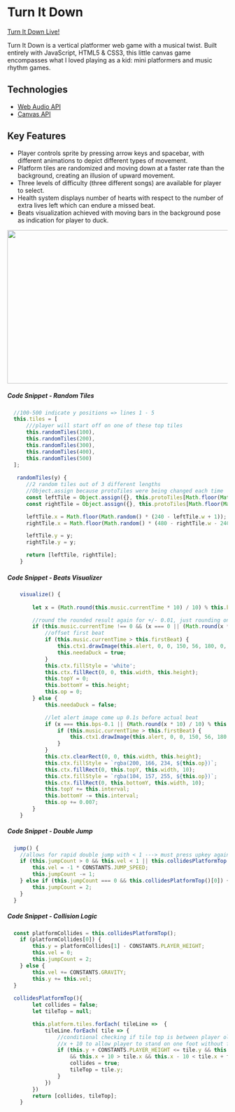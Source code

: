 # Turn It Down

[Turn It Down Live!](https://sophiacheungshc.github.io/turn_it_down)

Turn It Down is a vertical platformer web game with a musical twist. Built entirely with JavaScript, HTML5 & CSS3, this little canvas game encompasses what I loved playing as a kid: mini platformers and music rhythm games.

## Technologies
* [Web Audio API](https://developer.mozilla.org/en-US/docs/Web/API/Web_Audio_API)
* [Canvas API](https://developer.mozilla.org/en-US/docs/Web/API/Canvas_API)

## Key Features
* Player controls sprite by pressing arrow keys and spacebar, with different animations to depict different types of movement.
* Platform tiles are randomized and moving down at a faster rate than the background, creating an illusion of upward movement.
* Three levels of difficulty (three different songs) are available for player to select. 
* Health system displays number of hearts with respect to the number of extra lives left which can endure a missed beat.
* Beats visualization achieved with moving bars in the background pose as indication for player to duck.

<p align="center">
  <img width="600" height="350" src="https://github.com/sophiacheungshc/turn_it_down/blob/master/tid.gif">
</p>

##### Code Snippet - Random Tiles
```js
  //100-500 indicate y positions => lines 1 - 5
  this.tiles = [
      ///player will start off on one of these top tiles
      this.randomTiles(100),
      this.randomTiles(200),
      this.randomTiles(300),
      this.randomTiles(400),
      this.randomTiles(500)
  ];
        
   randomTiles(y) {
      //2 random tiles out of 3 different lengths
      //Object.assign because protoTiles were being changed each time 
      const leftTile = Object.assign({}, this.protoTiles[Math.floor(Math.random() * 3)]);
      const rightTile = Object.assign({}, this.protoTiles[Math.floor(Math.random() * 3)]);

      leftTile.x = Math.floor(Math.random() * (240 - leftTile.w + 1));
      rightTile.x = Math.floor(Math.random() * (480 - rightTile.w - 240 + 1)) + 240;

      leftTile.y = y;
      rightTile.y = y;

      return [leftTile, rightTile];
    }
```

##### Code Snippet - Beats Visualizer
```js
    visualize() {
        
        let x = (Math.round(this.music.currentTime * 10) / 10) % this.bps;

        //round the rounded result again for +/- 0.01, just rounding once would leave out other close beats
        if (this.music.currentTime !== 0 && (x === 0 || (Math.round(x * 10) / 10) % this.bps === 0)) {
            //offset first beat
            if (this.music.currentTime > this.firstBeat) {
                this.ctx1.drawImage(this.alert, 0, 0, 150, 56, 180, 0, 150, 56);
                this.needaDuck = true;
            }
            this.ctx.fillStyle = 'white';
            this.ctx.fillRect(0, 0, this.width, this.height);
            this.topY = 0;
            this.bottomY = this.height;
            this.op = 0;
        } else {
            this.needaDuck = false;

            //let alert image come up 0.1s before actual beat
            if (x === this.bps-0.1 || (Math.round(x * 10) / 10) % this.bps === this.bps-0.1) {
                if (this.music.currentTime > this.firstBeat) {
                    this.ctx1.drawImage(this.alert, 0, 0, 150, 56, 180, 0, 150, 56);
                }
            }
            this.ctx.clearRect(0, 0, this.width, this.height);
            this.ctx.fillStyle = `rgba(200, 166, 234, ${this.op})`;
            this.ctx.fillRect(0, this.topY, this.width, 10);
            this.ctx.fillStyle = `rgba(104, 157, 255, ${this.op})`;
            this.ctx.fillRect(0, this.bottomY, this.width, 10);
            this.topY += this.interval;
            this.bottomY -= this.interval;
            this.op += 0.007;
        }
    }
```
##### Code Snippet - Double Jump
```js
  jump() {
    //allows for rapid double jump with < 1 ---> must press upkey again before player goes down with gravity 
    if (this.jumpCount > 0 && this.vel < 1 || this.collidesPlatformTop()[0]) {
        this.vel = -1 * CONSTANTS.JUMP_SPEED;
        this.jumpCount -= 1;
    } else if (this.jumpCount === 0 && this.collidesPlatformTop()[0]) {
        this.jumpCount = 2; 
    }
  }
```
##### Code Snippet - Collision Logic
```js
  const platformCollides = this.collidesPlatformTop();
    if (platformCollides[0]) {
        this.y = platformCollides[1] - CONSTANTS.PLAYER_HEIGHT;
        this.vel = 0;
        this.jumpCount = 2;
    } else {
        this.vel += CONSTANTS.GRAVITY;
        this.y += this.vel;
  }
  
  collidesPlatformTop(){
        let collides = false;
        let tileTop = null;

        this.platform.tiles.forEach( tileLine =>  {
            tileLine.forEach( tile => {
                //conditional checking if tile top is between player old y pos and player new pos
                //x + 10 to allow player to stand on one foot without falling through
                if (this.y + CONSTANTS.PLAYER_HEIGHT <= tile.y && this.y + CONSTANTS.PLAYER_HEIGHT + this.vel >= tile.y
                    && this.x + 10 > tile.x && this.x - 10 < tile.x + tile.w){
                    collides = true;
                    tileTop = tile.y;
                }
            })
        })
        return [collides, tileTop];
    }
```
